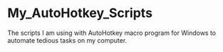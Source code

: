 # My_AutoHotkey_Scripts
The scripts I am using with AutoHotkey macro program for Windows to automate tedious tasks on my computer.
